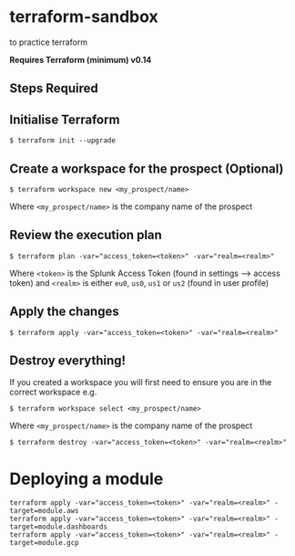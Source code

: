 # terraform-sandbox
to practice terraform 

**Requires Terraform (minimum) v0.14**

## Steps Required

## Initialise Terraform

```
$ terraform init --upgrade
```

## Create a workspace for the prospect (Optional)

```
$ terraform workspace new <my_prospect/name>
```
Where `<my_prospect/name>` is the company name of the prospect

## Review the execution plan

```
$ terraform plan -var="access_token=<token>" -var="realm=<realm>"
```

Where `<token>` is the Splunk Access Token (found in settings --> access token) and `<realm>` is either `eu0`, `us0`, `us1` or `us2` (found in user profile)

## Apply the changes

```
$ terraform apply -var="access_token=<token>" -var="realm=<realm>"
```

## Destroy everything!

If you created a workspace you will first need to ensure you are in the correct workspace e.g.

```
$ terraform workspace select <my_prospect/name>
```
Where `<my_prospect/name>` is the company name of the prospect

```
$ terraform destroy -var="access_token=<token>" -var="realm=<realm>"
```

# Deploying a module

```
terraform apply -var="access_token=<token>" -var="realm=<realm>" -target=module.aws
terraform apply -var="access_token=<token>" -var="realm=<realm>" -target=module.dashboards
terraform apply -var="access_token=<token>" -var="realm=<realm>" -target=module.gcp
```

